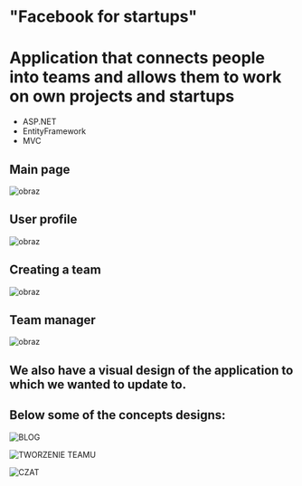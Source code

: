 # "Facebook for startups"
# Application that connects people into teams and allows them to work on own projects and startups
- ASP.NET
- EntityFramework
- MVC

## Main page
![obraz](https://github.com/mwoloszynski/Team-Up/assets/139255497/ed6db386-58bc-4129-9cb9-970eaebd340e)

## User profile
![obraz](https://github.com/mwoloszynski/Team-Up/assets/139255497/935df378-8134-425c-9437-0a81d94bd4d7)

## Creating a team
![obraz](https://github.com/mwoloszynski/Team-Up/assets/139255497/878e2186-4ba8-4352-9edf-a980110aa2cd)

## Team manager
![obraz](https://github.com/mwoloszynski/Team-Up/assets/139255497/c957c118-7390-4eb7-a0c4-4a0146c6b61e)



## We also have a visual design of the application to which we wanted to update to. 
## Below some of the concepts designs:
![BLOG](https://github.com/mwoloszynski/Team-Up/assets/139255497/9aa8505b-2602-4d5d-a741-158b54b0c696)

![TWORZENIE TEAMU](https://github.com/mwoloszynski/Team-Up/assets/139255497/a3ff8137-1bc7-405d-bfc8-458f5ab3ae83)

![CZAT](https://github.com/mwoloszynski/Team-Up/assets/139255497/28af4b18-4207-492b-873f-80c15cb4429c)
